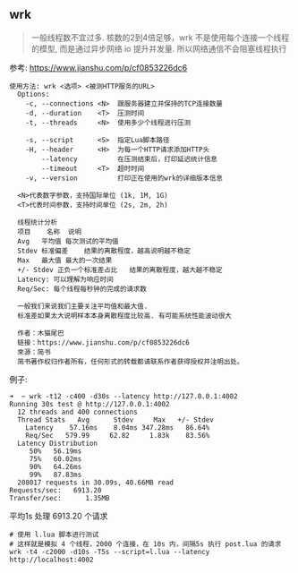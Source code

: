 wrk
----
> 一般线程数不宜过多. 核数的2到4倍足够，wrk 不是使用每个连接一个线程的模型, 而是通过异步网络 io 提升并发量. 所以网络通信不会阻塞线程执行

参考:  https://www.jianshu.com/p/cf0853226dc6



    使用方法: wrk <选项> <被测HTTP服务的URL>                            
      Options:                                            
        -c, --connections <N>  跟服务器建立并保持的TCP连接数量  
        -d, --duration    <T>  压测时间           
        -t, --threads     <N>  使用多少个线程进行压测   
                                                          
        -s, --script      <S>  指定Lua脚本路径       
        -H, --header      <H>  为每一个HTTP请求添加HTTP头      
            --latency          在压测结束后，打印延迟统计信息   
            --timeout     <T>  超时时间     
        -v, --version          打印正在使用的wrk的详细版本信息
                                                          
      <N>代表数字参数，支持国际单位 (1k, 1M, 1G)
      <T>代表时间参数，支持时间单位 (2s, 2m, 2h)
      
      线程统计分析
      项目	名称	说明
      Avg	平均值	每次测试的平均值
      Stdev	标准偏差	结果的离散程度，越高说明越不稳定
      Max	最大值	最大的一次结果
      +/- Stdev	正负一个标准差占比	结果的离散程度，越大越不稳定
      Latency: 可以理解为响应时间
      Req/Sec: 每个线程每秒钟的完成的请求数
      
      一般我们来说我们主要关注平均值和最大值.
      标准差如果太大说明样本本身离散程度比较高. 有可能系统性能波动很大
      
      作者：木猫尾巴
      链接：https://www.jianshu.com/p/cf0853226dc6
      來源：简书
      简书著作权归作者所有，任何形式的转载都请联系作者获得授权并注明出处。
        
        
        
例子: 

    ➜  ~ wrk -t12 -c400 -d30s --latency http://127.0.0.1:4002
    Running 30s test @ http://127.0.0.1:4002
      12 threads and 400 connections
      Thread Stats   Avg      Stdev     Max   +/- Stdev
        Latency    57.16ms    8.04ms 347.28ms   86.64%
        Req/Sec   579.99     62.82     1.83k    83.56%
      Latency Distribution
         50%   56.19ms
         75%   60.02ms
         90%   64.26ms
         99%   87.83ms
      208017 requests in 30.09s, 40.66MB read
    Requests/sec:   6913.20
    Transfer/sec:      1.35MB

平均1s 处理 6913.20 个请求


    # 使用 l.lua 脚本进行测试
    # 这样就是模拟 4 个线程，2000 个连接，在 10s 内，间隔5s 执行 post.lua 的请求
    wrk -t4 -c2000 -d10s -T5s --script=l.lua --latency http://localhost:4002